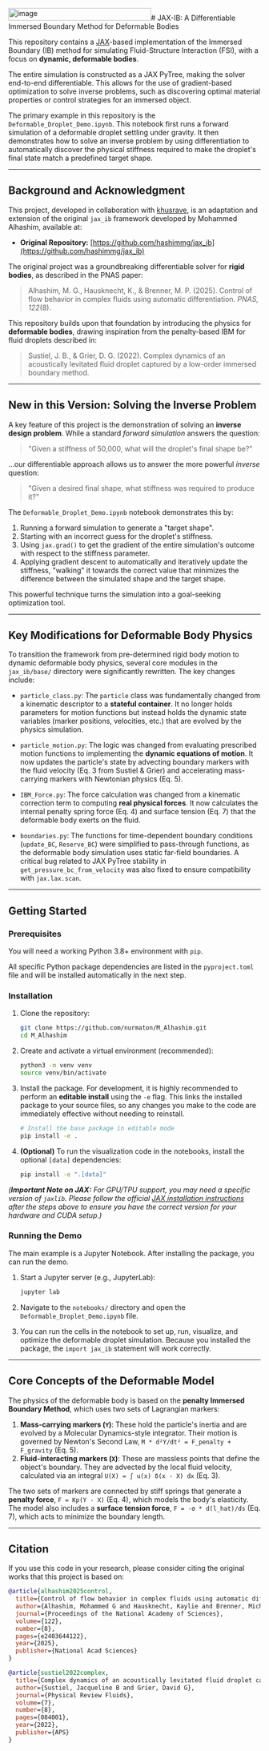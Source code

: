 <img width="285" height="25" alt="image" src="https://github.com/user-attachments/assets/fa8e931a-4809-4911-a0f3-9864a89f0c5f" /># JAX-IB: A Differentiable Immersed Boundary Method for Deformable Bodies

This repository contains a [JAX](https://github.com/google/jax)-based implementation of the Immersed Boundary (IB) method for simulating Fluid-Structure Interaction (FSI), with a focus on **dynamic, deformable bodies**.

The entire simulation is constructed as a JAX PyTree, making the solver end-to-end differentiable. This allows for the use of gradient-based optimization to solve inverse problems, such as discovering optimal material properties or control strategies for an immersed object.

The primary example in this repository is the `Deformable_Droplet_Demo.ipynb`. This notebook first runs a forward simulation of a deformable droplet settling under gravity. It then demonstrates how to solve an inverse problem by using differentiation to automatically discover the physical stiffness required to make the droplet's final state match a predefined target shape.

<!-- Recommendation: Create a GIF of your final optimization plot and place it here! -->
<!-- Example: ![Optimization Demo GIF](notebooks/assets/optimization.gif) -->

---

## Background and Acknowledgment

This project, developed in collaboration with [khusrave](https://github.com/khusrave), is an adaptation and extension of the original `jax_ib` framework developed by Mohammed Alhashim, available at:
*   **Original Repository:** [https://github.com/hashimmg/jax_ib](https://github.com/hashimmg/jax_ib)

The original project was a groundbreaking differentiable solver for **rigid bodies**, as described in the PNAS paper:
> Alhashim, M. G., Hausknecht, K., & Brenner, M. P. (2025). Control of flow behavior in complex fluids using automatic differentiation. *PNAS, 122*(8).

This repository builds upon that foundation by introducing the physics for **deformable bodies**, drawing inspiration from the penalty-based IBM for fluid droplets described in:
> Sustiel, J. B., & Grier, D. G. (2022). Complex dynamics of an acoustically levitated fluid droplet captured by a low-order immersed boundary method.

---

## New in this Version: Solving the Inverse Problem

A key feature of this project is the demonstration of solving an **inverse design problem**. While a standard *forward simulation* answers the question:

> "Given a stiffness of 50,000, what will the droplet's final shape be?"

...our differentiable approach allows us to answer the more powerful *inverse* question:

> "Given a desired final shape, what stiffness was required to produce it?"

The `Deformable_Droplet_Demo.ipynb` notebook demonstrates this by:
1.  Running a forward simulation to generate a "target shape".
2.  Starting with an incorrect guess for the droplet's stiffness.
3.  Using `jax.grad()` to get the gradient of the entire simulation's outcome with respect to the stiffness parameter.
4.  Applying gradient descent to automatically and iteratively update the stiffness, "walking" it towards the correct value that minimizes the difference between the simulated shape and the target shape.

This powerful technique turns the simulation into a goal-seeking optimization tool.

---

## Key Modifications for Deformable Body Physics

To transition the framework from pre-determined rigid body motion to dynamic deformable body physics, several core modules in the `jax_ib/base/` directory were significantly rewritten. The key changes include:

*   `particle_class.py`: The `particle` class was fundamentally changed from a kinematic descriptor to a **stateful container**. It no longer holds parameters for motion functions but instead holds the dynamic state variables (marker positions, velocities, etc.) that are evolved by the physics simulation.

*   `particle_motion.py`: The logic was changed from evaluating prescribed motion functions to implementing the **dynamic equations of motion**. It now updates the particle's state by advecting boundary markers with the fluid velocity (Eq. 3 from Sustiel & Grier) and accelerating mass-carrying markers with Newtonian physics (Eq. 5).

*   `IBM_Force.py`: The force calculation was changed from a kinematic correction term to computing **real physical forces**. It now calculates the internal penalty spring force (Eq. 4) and surface tension (Eq. 7) that the deformable body exerts on the fluid.

*   `boundaries.py`: The functions for time-dependent boundary conditions (`update_BC`, `Reserve_BC`) were simplified to pass-through functions, as the deformable body simulation uses static far-field boundaries. A critical bug related to JAX PyTree stability in `get_pressure_bc_from_velocity` was also fixed to ensure compatibility with `jax.lax.scan`.

---

## Getting Started

### Prerequisites

You will need a working Python 3.8+ environment with `pip`.

All specific Python package dependencies are listed in the `pyproject.toml` file and will be installed automatically in the next step.

### Installation

1.  Clone the repository:
    ```bash
    git clone https://github.com/nurmaton/M_Alhashim.git
    cd M_Alhashim
    ```

2.  Create and activate a virtual environment (recommended):
    ```bash
    python3 -m venv venv
    source venv/bin/activate
    ```

3.  Install the package. For development, it is highly recommended to perform an **editable install** using the `-e` flag. This links the installed package to your source files, so any changes you make to the code are immediately effective without needing to reinstall.

    ```bash
    # Install the base package in editable mode
    pip install -e .
    ```

4.  **(Optional)** To run the visualization code in the notebooks, install the optional `[data]` dependencies:
    ```bash
    pip install -e ".[data]"
    ```

*(**Important Note on JAX:** For GPU/TPU support, you may need a specific version of `jaxlib`. Please follow the official [JAX installation instructions](https://github.com/google/jax#installation) *after* the steps above to ensure you have the correct version for your hardware and CUDA setup.)*

### Running the Demo

The main example is a Jupyter Notebook. After installing the package, you can run the demo.

1.  Start a Jupyter server (e.g., JupyterLab):
    ```bash
    jupyter lab
    ```

2.  Navigate to the `notebooks/` directory and open the `Deformable_Droplet_Demo.ipynb` file.

3.  You can run the cells in the notebook to set up, run, visualize, and optimize the deformable droplet simulation. Because you installed the package, the `import jax_ib` statement will work correctly.

---

## Core Concepts of the Deformable Model

The physics of the deformable body is based on the **penalty Immersed Boundary Method**, which uses two sets of Lagrangian markers:

1.  **Mass-carrying markers (`Y`)**: These hold the particle's inertia and are evolved by a Molecular Dynamics-style integrator. Their motion is governed by Newton's Second Law, `M * d²Y/dt² = F_penalty + F_gravity` (Eq. 5).
2.  **Fluid-interacting markers (`X`)**: These are massless points that define the object's boundary. They are advected by the local fluid velocity, calculated via an integral `U(X) = ∫ u(x) δ(x - X) dx` (Eq. 3).

The two sets of markers are connected by stiff springs that generate a **penalty force**, `F = Kp(Y - X)` (Eq. 4), which models the body's elasticity. The model also includes a **surface tension force**, `F = -σ * d(l_hat)/ds` (Eq. 7), which acts to minimize the boundary length.

---

## Citation

If you use this code in your research, please consider citing the original works that this project is based on:

```bibtex
@article{alhashim2025control,
  title={Control of flow behavior in complex fluids using automatic differentiation},
  author={Alhashim, Mohammed G and Hausknecht, Kaylie and Brenner, Michael P},
  journal={Proceedings of the National Academy of Sciences},
  volume={122},
  number={8},
  pages={e2403644122},
  year={2025},
  publisher={National Acad Sciences}
}

@article{sustiel2022complex,
  title={Complex dynamics of an acoustically levitated fluid droplet captured by a low-order immersed boundary method},
  author={Sustiel, Jacqueline B and Grier, David G},
  journal={Physical Review Fluids},
  volume={7},
  number={8},
  pages={084001},
  year={2022},
  publisher={APS}
}
